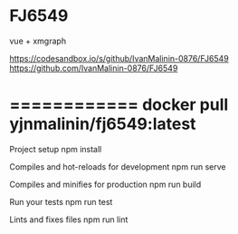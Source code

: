 # FJ6549
vue + xmgraph

https://codesandbox.io/s/github/IvanMalinin-0876/FJ6549
https://github.com/IvanMalinin-0876/FJ6549

============
docker pull yjnmalinin/fj6549:latest
============


Project setup
npm install

Compiles and hot-reloads for development
npm run serve

Compiles and minifies for production
npm run build

Run your tests
npm run test

Lints and fixes files
npm run lint




